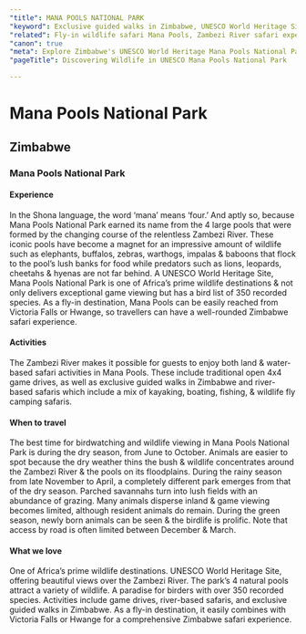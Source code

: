 ```yaml
---
"title": MANA POOLS NATIONAL PARK
"keyword": Exclusive guided walks in Zimbabwe, UNESCO World Heritage Site Zimbabwe
"related": Fly-in wildlife safari Mana Pools, Zambezi River safari experiences, Best time for birdwatching Mana Pools, Zambezi River boating adventures, Wildlife fly camping safaris, Predators of Mana Pools National Park, Scenic river kayaking in Zimbabwe, Top eco-friendly lodges Mana Pools
"canon": true
"meta": Explore Zimbabwe's UNESCO World Heritage Mana Pools National Park, a haven for wildlife and bird enthusiasts. Best time for safaris, eco-lodges, and Zambezi River adventures.
"pageTitle": Discovering Wildlife in UNESCO Mana Pools National Park

---
```


# Mana Pools National Park
## Zimbabwe
### Mana Pools National Park

#### Experience
In the Shona language, the word ‘mana’ means ‘four.’ And aptly so, because Mana Pools National Park earned its name from the 4 large pools that were formed by the changing course of the relentless Zambezi River.
These iconic pools have become a magnet for an impressive amount of wildlife such as elephants, buffalos, zebras, warthogs, impalas & baboons that flock to the pool’s lush banks for food while predators such as lions, leopards, cheetahs & hyenas are not far behind.
A UNESCO World Heritage Site, Mana Pools National Park is one of Africa’s prime wildlife destinations & not only delivers exceptional game viewing but has a bird list of 350 recorded species.
As a fly-in destination, Mana Pools can be easily reached from Victoria Falls or Hwange, so travellers can have a well-rounded Zimbabwe safari experience.

#### Activities
The Zambezi River makes it possible for guests to enjoy both land & water-based safari activities in Mana Pools.
These include traditional open 4x4 game drives, as well as exclusive guided walks in Zimbabwe and river-based safaris which include a mix of kayaking, boating, fishing, & wildlife fly camping safaris.

#### When to travel
The best time for birdwatching and wildlife viewing in Mana Pools National Park is during the dry season, from June to October. Animals are easier to spot because the dry weather thins the bush & wildlife concentrates around the Zambezi River & the pools on its floodplains.
During the rainy season from late November to April, a completely different park emerges from that of the dry season. Parched savannahs turn into lush fields with an abundance of grazing. Many animals disperse inland & game viewing becomes limited, although resident animals do remain. During the green season, newly born animals can be seen & the birdlife is prolific.
Note that access by road is often limited between December & March.


#### What we love
One of Africa’s prime wildlife destinations.
UNESCO World Heritage Site, offering beautiful views over the Zambezi River.
The park’s 4 natural pools attract a variety of wildlife.
A paradise for birders with over 350 recorded species.
Activities include game drives, river-based safaris, and exclusive guided walks in Zimbabwe.
As a fly-in destination, it easily combines with Victoria Falls or Hwange for a comprehensive Zimbabwe safari experience.